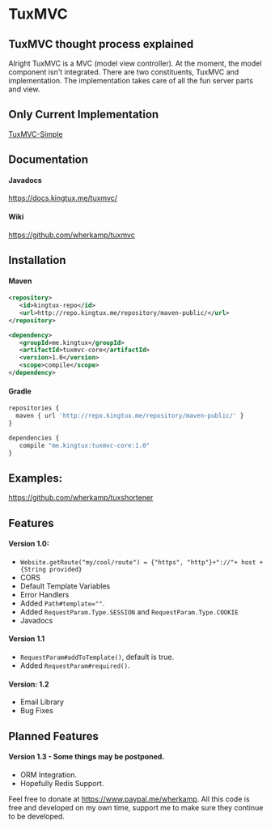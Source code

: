 # TuxMVC

## TuxMVC thought process explained
Alright TuxMVC is a MVC (model view controller). At the moment, the model component isn't integrated. There are two constituents, TuxMVC and implementation. The implementation takes care of all the fun server parts and view. 

## Only Current Implementation
[TuxMVC-Simple](https://github.com/wherkamp/tuxmvc-simple)

## Documentation
#### Javadocs
https://docs.kingtux.me/tuxmvc/
#### Wiki
https://github.com/wherkamp/tuxmvc

## Installation
#### Maven
```xml
<repository>
   <id>kingtux-repo</id>
   <url>http://repo.kingtux.me/repository/maven-public/</url>
</repository>

<dependency>
   <groupId>me.kingtux</groupId>
   <artifactId>tuxmvc-core</artifactId>
   <version>1.0</version>
   <scope>compile</scope>
</dependency>
```
#### Gradle
```js
repositories {
  maven { url 'http://repo.kingtux.me/repository/maven-public/' }
}

dependencies {
   compile "me.kingtux:tuxmvc-core:1.0"
}
```
## Examples:
https://github.com/wherkamp/tuxshortener

## Features
#### Version 1.0:
- `Website.getRoute("my/cool/route") = {"https", "http"}+"://"+ host + {String provided}`
- CORS
- Default Template Variables
- Error Handlers
- Added `Path#template=""`.
- Added `RequestParam.Type.SESSION` and `RequestParam.Type.COOKIE`
- Javadocs
#### Version 1.1
- `RequestParam#addToTemplate()`, default is true.
- Added `RequestParam#required()`.
#### Version: 1.2
- Email Library
- Bug Fixes

## Planned Features 
#### Version 1.3 - Some things may be postponed.
- ORM Integration.
- Hopefully Redis Support.

Feel free to donate at https://www.paypal.me/wherkamp. All this code is free and developed on my own time, support me to make sure they continue to be developed.
